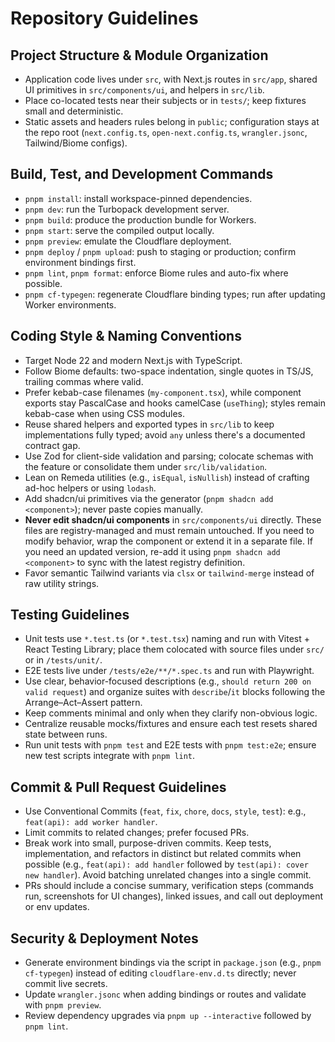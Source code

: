 Repository Guidelines
=====================

## Project Structure & Module Organization
- Application code lives under `src`, with Next.js routes in `src/app`, shared UI primitives in `src/components/ui`, and helpers in `src/lib`.
- Place co-located tests near their subjects or in `tests/`; keep fixtures small and deterministic.
- Static assets and headers rules belong in `public`; configuration stays at the repo root (`next.config.ts`, `open-next.config.ts`, `wrangler.jsonc`, Tailwind/Biome configs).

## Build, Test, and Development Commands
- `pnpm install`: install workspace-pinned dependencies.
- `pnpm dev`: run the Turbopack development server.
- `pnpm build`: produce the production bundle for Workers.
- `pnpm start`: serve the compiled output locally.
- `pnpm preview`: emulate the Cloudflare deployment.
- `pnpm deploy` / `pnpm upload`: push to staging or production; confirm environment bindings first.
- `pnpm lint`, `pnpm format`: enforce Biome rules and auto-fix where possible.
- `pnpm cf-typegen`: regenerate Cloudflare binding types; run after updating Worker environments.

## Coding Style & Naming Conventions
- Target Node 22 and modern Next.js with TypeScript.
- Follow Biome defaults: two-space indentation, single quotes in TS/JS, trailing commas where valid.
- Prefer kebab-case filenames (`my-component.tsx`), while component exports stay PascalCase and hooks camelCase (`useThing`); styles remain kebab-case when using CSS modules.
- Reuse shared helpers and exported types in `src/lib` to keep implementations fully typed; avoid `any` unless there's a documented contract gap.
- Use Zod for client-side validation and parsing; colocate schemas with the feature or consolidate them under `src/lib/validation`.
- Lean on Remeda utilities (e.g., `isEqual`, `isNullish`) instead of crafting ad-hoc helpers or using `lodash`.
- Add shadcn/ui primitives via the generator (`pnpm shadcn add <component>`); never paste copies manually.
- **Never edit shadcn/ui components** in `src/components/ui` directly. These files are registry-managed and must remain
  untouched. If you need to modify behavior, wrap the component or extend it in a separate file. If you need an updated
  version, re-add it using `pnpm shadcn add <component>` to sync with the latest registry definition.
- Favor semantic Tailwind variants via `clsx` or `tailwind-merge` instead of raw utility strings.

## Testing Guidelines

- Unit tests use `*.test.ts` (or `*.test.tsx`) naming and run with Vitest + React Testing Library; place them colocated
  with source files under `src/` or in `/tests/unit/`.
- E2E tests live under `/tests/e2e/**/*.spec.ts` and run with Playwright.
- Use clear, behavior-focused descriptions (e.g., `should return 200 on valid request`) and organize suites with
  `describe`/`it` blocks following the Arrange–Act–Assert pattern.
- Keep comments minimal and only when they clarify non-obvious logic.
- Centralize reusable mocks/fixtures and ensure each test resets shared state between runs.
- Run unit tests with `pnpm test` and E2E tests with `pnpm test:e2e`; ensure new test scripts integrate with
  `pnpm lint`.

## Commit & Pull Request Guidelines
- Use Conventional Commits (`feat`, `fix`, `chore`, `docs`, `style`, `test`): e.g., `feat(api): add worker handler`.
- Limit commits to related changes; prefer focused PRs.
- Break work into small, purpose-driven commits. Keep tests, implementation, and refactors in distinct but related commits when possible (e.g., `feat(api): add handler` followed by `test(api): cover new handler`). Avoid batching unrelated changes into a single commit.
- PRs should include a concise summary, verification steps (commands run, screenshots for UI changes), linked issues, and call out deployment or env updates.

## Security & Deployment Notes
- Generate environment bindings via the script in `package.json` (e.g., `pnpm cf-typegen`) instead of editing `cloudflare-env.d.ts` directly; never commit live secrets.
- Update `wrangler.jsonc` when adding bindings or routes and validate with `pnpm preview`.
- Review dependency upgrades via `pnpm up --interactive` followed by `pnpm lint`.
